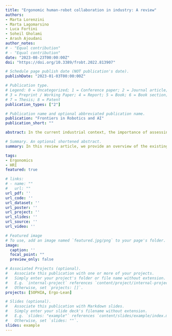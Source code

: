 ```yaml
---
title: "Ergonomic human-robot collaboration in industry: A review"
authors:
- Marta Lorenzini
- Marta Lagomarsino
- Luca Fortini
- Soheil Gholami
- Arash Ajoudani
author_notes:
# - "Equal contribution"
# - "Equal contribution"
date: "2023-08-23T00:00:00Z"
doi: "https://doi.org/10.3389/frobt.2022.813907"

# Schedule page publish date (NOT publication's date).
publishDate: "2023-01-03T00:00:00Z"

# Publication type.
# Legend: 0 = Uncategorized; 1 = Conference paper; 2 = Journal article;
# 3 = Preprint / Working Paper; 4 = Report; 5 = Book; 6 = Book section;
# 7 = Thesis; 8 = Patent
publication_types: ["2"]

# Publication name and optional abbreviated publication name.
publication: "Frontiers in Robotics and AI"
publication_short: ""

abstract: In the current industrial context, the importance of assessing and improving workers' health conditions is widely recognised. Both physical and psycho-social factors contribute to jeopardising the underlying comfort and well-being, boosting the occurrence of diseases and injuries, and affecting their quality of life. Human-robot interaction and collaboration frameworks stand out among the possible solutions to prevent and mitigate workplace risk factors. The increasingly advanced control strategies and planning schemes featured by collaborative robots have the potential to foster fruitful and efficient coordination during the execution of hybrid tasks, by meeting their human counterparts' needs and limits. To this end, a thorough and comprehensive evaluation of an individual's ergonomics, i.e. direct effect of workload on the human psycho-physical status, must be taken into account. In this review article, we provide an overview of the existing ergonomics assessment tools as well as the available monitoring technologies to drive and adapt a collaborative robot's behaviour. Preliminary attempts of ergonomic human-robot collaboration frameworks are presented next, discussing state-of-the-art limitations and challenges. Future trends and promising themes are finally highlighted, aiming to promote safety, health, and equality in worldwide workplaces.

# Summary. An optional shortened abstract.
summary: In this review article, we provide an overview of the existing ergonomics assessment tools as well as the available monitoring technologies to drive and adapt a collaborative robot's behaviour.

tags:
- Ergonomics
- HRI
featured: true

# links:
# - name: ""
#   url: ""
url_pdf: ''
url_code: ''
url_dataset: ''
url_poster: ''
url_project: ''
url_slides: ''
url_source: ''
url_video: ''

# Featured image
# To use, add an image named `featured.jpg/png` to your page's folder. 
image:
  caption: ''
  focal_point: ""
  preview_only: false

# Associated Projects (optional).
#   Associate this publication with one or more of your projects.
#   Simply enter your project's folder or file name without extension.
#   E.g. `internal-project` references `content/project/internal-project/index.md`.
#   Otherwise, set `projects: []`.
projects: [SOPHIA, Ergo-Lean]

# Slides (optional).
#   Associate this publication with Markdown slides.
#   Simply enter your slide deck's filename without extension.
#   E.g. `slides: "example"` references `content/slides/example/index.md`.
#   Otherwise, set `slides: ""`.
slides: example
---
```


<!-- {{% callout note %}}
Click the *Cite* button above to demo the feature to enable visitors to import publication metadata into their reference management software.
{{% /callout %}}

{{% callout note %}}
Create your slides in Markdown - click the *Slides* button to check out the example.
{{% /callout %}}

Supplementary notes can be added here, including [code, math, and images](https://wowchemy.com/docs/writing-markdown-latex/). -->
